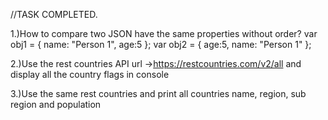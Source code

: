 //TASK COMPLETED.

1.)How to compare two JSON have the same properties without order?
var obj1 = { name: "Person 1", age:5 };
var obj2 = { age:5, name: "Person 1" };

2.)Use the rest countries API url ->https://restcountries.com/v2/all and display all the country flags in console

3.)Use the same rest countries and print all countries name, region, sub region and population
